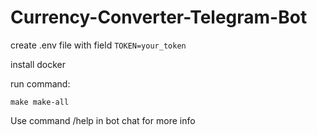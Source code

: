 # Currency-Converter-Telegram-Bot

create .env file with field 
`TOKEN=your_token`

install docker

run command:
```
make make-all
```

Use command /help in bot chat for more info
